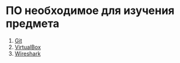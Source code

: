 # ПО необходимое для изучения предмета

1. [Git](https://git-scm.com/)
2. [VirtualBox](https://www.virtualbox.org/)
3. [Wireshark](https://www.wireshark.org/download.html)